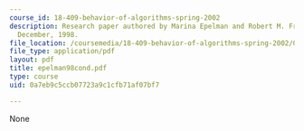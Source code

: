 ```yaml
---
course_id: 18-409-behavior-of-algorithms-spring-2002
description: Research paper authored by Marina Epelman and Robert M. Freund, M.I.T.,
  December, 1998.
file_location: /coursemedia/18-409-behavior-of-algorithms-spring-2002/0a7eb9c5ccb07723a9c1cfb71af07bf7_epelman98cond.pdf
file_type: application/pdf
layout: pdf
title: epelman98cond.pdf
type: course
uid: 0a7eb9c5ccb07723a9c1cfb71af07bf7

---
```

None